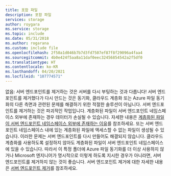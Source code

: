 ```yaml
---
title: 포함 파일
description: 포함 파일
services: storage
author: roygara
ms.service: storage
ms.topic: include
ms.date: 05/31/2018
ms.author: rogarana
ms.custom: include file
ms.openlocfilehash: 2f50a1d046b7b7d3fd7507ef87f8f29096a4faa4
ms.sourcegitcommit: 4b0e424f5aa8a11daf0eec32456854542a2f5df0
ms.translationtype: HT
ms.contentlocale: ko-KR
ms.lasthandoff: 04/20/2021
ms.locfileid: "107774571"
---
```

없음: 서버 엔드포인트를 제거하는 것은 서버를 다시 부팅하는 것과 다릅니다! 서버 엔드포인트를 제거했다가 다시 만드는 것은 동기화, 클라우드 계층화 또는 Azure 파일 동기화의 다른 측면과 관련된 문제를 해결하기 위한 적절한 솔루션이 아닙니다. 서버 엔드포인트를 제거하는 것은 파괴적인 작업입니다. 계층화된 파일이 서버 엔드포인트 네임스페이스 외부에 존재하는 경우 데이터가 손실될 수 있습니다. 자세한 내용은 [계층화된 파일이 서버 엔드포인트 네임스페이스 외부에 존재하는 이유](../articles/storage/files/storage-files-faq.md#afs-tiered-files-out-of-endpoint)를 참조하세요. 또는 서버 엔드포인트 네임스페이스 내에 있는 계층화된 파일에 액세스할 수 없는 파일이 생성될 수 있습니다. 이러한 문제는 서버 엔드포인트를 다시 만들어도 해결되지 않습니다. 클라우드 계층화를 사용하도록 설정하지 않아도 계층화된 파일이 서버 엔드포인트 네임스페이스에 있을 수 있습니다. 따라서 이 특정 폴더에 Azure 파일 동기화를 더 이상 사용하지 않거나 Microsoft 엔지니어가 명시적으로 이렇게 하도록 지시한 경우가 아니라면, 서버 엔드포인트를 제거하지 않는 것이 좋습니다. 서버 엔드포인트 제거에 대한 자세한 내용은 [서버 엔드포인트 제거](../articles/storage/file-sync/file-sync-server-endpoint.md#remove-a-server-endpoint)를 참조하세요.    
